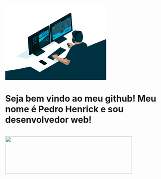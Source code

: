 <img src="banner.gif" width = "325px">

# Seja bem vindo ao meu github! Meu nome é Pedro Henrick e sou desenvolvedor web!

<div style="display: inline_block"><br>
 <img height="120" width="90%" src="https://skillicons.dev/icons?i=vercel,js,react,astro,nextjs,mongodb,mysql, ,nestjs,vite,nodejs,graphql,apollo,tailwind,materialui,unity,sass,html,ts,c,cpp,cs,py,blender,sketchup,github,discord,linkedin,instagram&perline=10"><br></br>
</div>
